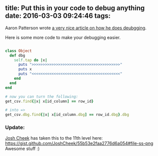 title: Put this in your code to debug anything
date: 2016-03-03 09:24:46
tags:
---

Aaron Patterson wrote [a very nice article on how he does deubgging](https://tenderlovemaking.com/2016/02/05/i-am-a-puts-debuggerer.html).

Here is some more code to make your debugging easier.

~~~ruby

class Object
  def dbg
    self.tap do |x|
      puts ">>>>>>>>>>>>>>>>>>>>>>>>>>>>>>>>>>>>>>>>"
      puts x
      puts "<<<<<<<<<<<<<<<<<<<<<<<<<<<<<<<<<<<<<<<<"
    end
  end
end

# now you can turn the following:
get_csv.find{|x| x[id_column] == row_id}

# into =>
get_csv.dbg.find{|x| x[id_column.dbg] == row_id.dbg}.dbg

~~~

### Update:
[Josh Cheek](http://joshcheek.com/) has taken this to the 11th level here: https://gist.github.com/JoshCheek/55b53e2faa2776d6a054#file-ss-png Awesome stuff :)
